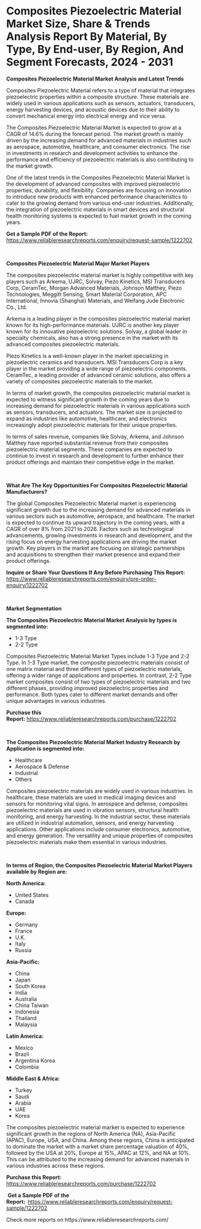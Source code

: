 <p><h1>Composites Piezoelectric Material Market Size, Share & Trends Analysis Report By Material, By Type, By End-user, By Region, And Segment Forecasts, 2024 - 2031</h1></p><p><strong>Composites Piezoelectric Material Market Analysis and Latest Trends</strong></p>
<p><p>Composites Piezoelectric Material refers to a type of material that integrates piezoelectric properties within a composite structure. These materials are widely used in various applications such as sensors, actuators, transducers, energy harvesting devices, and acoustic devices due to their ability to convert mechanical energy into electrical energy and vice versa.</p><p>The Composites Piezoelectric Material Market is expected to grow at a CAGR of 14.6% during the forecast period. The market growth is mainly driven by the increasing demand for advanced materials in industries such as aerospace, automotive, healthcare, and consumer electronics. The rise in investments in research and development activities to enhance the performance and efficiency of piezoelectric materials is also contributing to the market growth.</p><p>One of the latest trends in the Composites Piezoelectric Material Market is the development of advanced composites with improved piezoelectric properties, durability, and flexibility. Companies are focusing on innovation to introduce new products with enhanced performance characteristics to cater to the growing demand from various end-user industries. Additionally, the integration of piezoelectric materials in smart devices and structural health monitoring systems is expected to fuel market growth in the coming years.</p></p>
<p><strong>Get a Sample PDF of the Report:&nbsp;</strong> <a href="https://www.reliableresearchreports.com/enquiry/request-sample/1222702">https://www.reliableresearchreports.com/enquiry/request-sample/1222702</a></p>
<p>&nbsp;</p>
<p><strong>Composites Piezoelectric Material Major Market Players</strong></p>
<p><p>The composites piezoelectric material market is highly competitive with key players such as Arkema, UJRC, Solvay, Piezo Kinetics, MSI Transducers Corp, CeramTec, Morgan Advanced Materials, Johnson Matthey, Piezo Technologies, Meggitt Sensing, Smart Material Corporation, APC International, Innovia (Shanghai) Materials, and Weifang Jude Electronic Co., Ltd.</p><p>Arkema is a leading player in the composites piezoelectric material market known for its high-performance materials. UJRC is another key player known for its innovative piezoelectric solutions. Solvay, a global leader in specialty chemicals, also has a strong presence in the market with its advanced composites piezoelectric materials.</p><p>Piezo Kinetics is a well-known player in the market specializing in piezoelectric ceramics and transducers. MSI Transducers Corp is a key player in the market providing a wide range of piezoelectric components. CeramTec, a leading provider of advanced ceramic solutions, also offers a variety of composites piezoelectric materials to the market.</p><p>In terms of market growth, the composites piezoelectric material market is expected to witness significant growth in the coming years due to increasing demand for piezoelectric materials in various applications such as sensors, transducers, and actuators. The market size is projected to expand as industries like automotive, healthcare, and electronics increasingly adopt piezoelectric materials for their unique properties.</p><p>In terms of sales revenue, companies like Solvay, Arkema, and Johnson Matthey have reported substantial revenue from their composites piezoelectric material segments. These companies are expected to continue to invest in research and development to further enhance their product offerings and maintain their competitive edge in the market.</p></p>
<p>&nbsp;</p>
<p><strong>What Are The Key Opportunities For Composites Piezoelectric Material Manufacturers?</strong></p>
<p><p>The global Composites Piezoelectric Material market is experiencing significant growth due to the increasing demand for advanced materials in various sectors such as automotive, aerospace, and healthcare. The market is expected to continue its upward trajectory in the coming years, with a CAGR of over 8% from 2021 to 2026. Factors such as technological advancements, growing investments in research and development, and the rising focus on energy harvesting applications are driving the market growth. Key players in the market are focusing on strategic partnerships and acquisitions to strengthen their market presence and expand their product offerings.</p></p>
<p><strong>Inquire or Share Your Questions If Any Before Purchasing This Report:</strong> <a href="https://www.reliableresearchreports.com/enquiry/pre-order-enquiry/1222702">https://www.reliableresearchreports.com/enquiry/pre-order-enquiry/1222702</a></p>
<p>&nbsp;</p>
<p><strong>Market Segmentation</strong></p>
<p><strong>The Composites Piezoelectric Material Market Analysis by types is segmented into:</strong></p>
<p><ul><li>1-3 Type</li><li>2-2 Type</li></ul></p>
<p><p>Composites Piezoelectric Material Market Types include 1-3 Type and 2-2 Type. In 1-3 Type market, the composite piezoelectric materials consist of one matrix material and three different types of piezoelectric materials, offering a wider range of applications and properties. In contrast, 2-2 Type market composites consist of two types of piezoelectric materials and two different phases, providing improved piezoelectric properties and performance. Both types cater to different market demands and offer unique advantages in various industries.</p></p>
<p><strong>Purchase this Report:&nbsp;</strong><a href="https://www.reliableresearchreports.com/purchase/1222702">https://www.reliableresearchreports.com/purchase/1222702</a></p>
<p>&nbsp;</p>
<p><strong>The Composites Piezoelectric Material Market Industry Research by Application is segmented into:</strong></p>
<p><ul><li>Healthcare</li><li>Aerospace & Defense</li><li>Industrial</li><li>Others</li></ul></p>
<p><p>Composites piezoelectric materials are widely used in various industries. In healthcare, these materials are used in medical imaging devices and sensors for monitoring vital signs. In aerospace and defense, composites piezoelectric materials are used in vibration sensors, structural health monitoring, and energy harvesting. In the industrial sector, these materials are utilized in industrial automation, sensors, and energy harvesting applications. Other applications include consumer electronics, automotive, and energy generation. The versatility and unique properties of composites piezoelectric materials make them essential in various industries.</p></p>
<p>&nbsp;</p>
<p><strong>In terms of Region, the Composites Piezoelectric Material Market Players available by Region are:</strong></p>
<p>
    <p> <strong> North America: </strong>
        <ul>
            <li>United States</li>
            <li>Canada</li>
        </ul>
        </p> 
    <p> <strong> Europe: </strong>
        <ul>
            <li>Germany</li>
            <li>France</li>
            <li>U.K.</li>
            <li>Italy</li>
            <li>Russia</li>
        </ul>
        </p> 
    <p> <strong> Asia-Pacific: </strong>
        <ul>
            <li>China</li>
            <li>Japan</li>
            <li>South Korea</li>
            <li>India</li>
            <li>Australia</li>
            <li>China Taiwan</li>
            <li>Indonesia</li>
            <li>Thailand</li>
            <li>Malaysia</li>
        </ul>
        </p> 
    <p> <strong> Latin America: </strong>
        <ul>
            <li>Mexico</li>
            <li>Brazil</li>
            <li>Argentina Korea</li>
            <li>Colombia</li>
        </ul>
        </p> 
    <p> <strong> Middle East & Africa: </strong>
        <ul>
            <li>Turkey</li>
            <li>Saudi</li>
            <li>Arabia</li>
            <li>UAE</li>
            <li>Korea</li>
        </ul>
    </p>
    </p>
<p><p>The composites piezoelectric material market is expected to experience significant growth in the regions of North America (NA), Asia-Pacific (APAC), Europe, USA, and China. Among these regions, China is anticipated to dominate the market with a market share percentage valuation of 40%, followed by the USA at 20%, Europe at 15%, APAC at 12%, and NA at 10%. This can be attributed to the increasing demand for advanced materials in various industries across these regions.</p></p>
<p><strong>Purchase this Report: </strong><a href="https://www.reliableresearchreports.com/purchase/1222702">https://www.reliableresearchreports.com/purchase/1222702</a></p>
<p>&nbsp;<strong>Get a Sample PDF of the Report:&nbsp;&nbsp;</strong><a href="https://www.reliableresearchreports.com/enquiry/request-sample/1222702">https://www.reliableresearchreports.com/enquiry/request-sample/1222702</a></p>
<p><strong></strong></p>
<p>Check more reports on https://www.reliableresearchreports.com/</p>